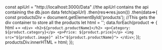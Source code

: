 const apiUrl = "http://localhost:3000/Data"
//the apiUrl contains the api containing the db.json data
fetch(apiUrl)
.then(res=>res.json())
.then(data=>{
    const productsDiv = document.getElementById('products');
    //This gets the div container to store all the products
    let html = '';
    data.forEach(product => {
        html += `
        <div>
          <h2>${product.productName}</h2>
          <p>Category: ${product.category}</p>
          <p>Price: ${product.price}</p>
          <img src="${product.image}" alt="${product.productName}">
        </div>
      `;
    });
    productsDiv.innerHTML = html;
});